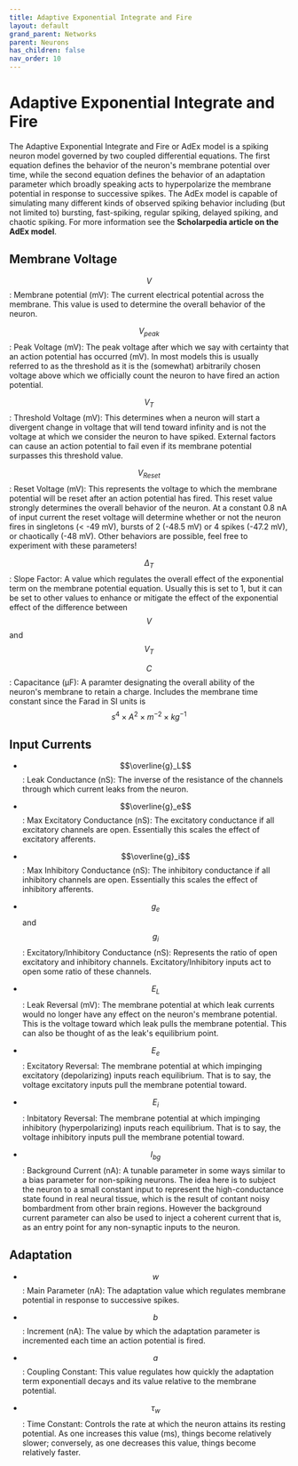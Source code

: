 ```yaml
---
title: Adaptive Exponential Integrate and Fire
layout: default
grand_parent: Networks
parent: Neurons
has_children: false
nav_order: 10
---
```


# Adaptive Exponential Integrate and Fire

The Adaptive Exponential Integrate and Fire or AdEx model is a spiking neuron model governed by two coupled differential equations. The first equation defines the behavior of the neuron's membrane potential over time, while the second equation defines the behavior of an adaptation parameter which broadly speaking acts to hyperpolarize the membrane potential in response to successive spikes. The AdEx model is capable of simulating many different kinds of observed spiking behavior including (but not limited to) bursting, fast-spiking, regular spiking, delayed spiking, and chaotic spiking. For more information see the **Scholarpedia article on the AdEx model**.

## Membrane Voltage

$$V$$: Membrane potential (mV): The current electrical potential across the membrane. This value is used to determine the overall behavior of the neuron.

$$V_{peak}$$: Peak Voltage (mV): The peak voltage after which we say with certainty that an action potential has occurred (mV). In most models this is usually referred to as the threshold as it is the (somewhat) arbitrarily chosen voltage above which we officially count the neuron to have fired an action potential.

$$V_T$$: Threshold Voltage (mV): This determines when a neuron will start a divergent change in voltage that will tend toward infinity and is not the voltage at which we consider the neuron to have spiked. External factors can cause an action potential to fail even if its membrane potential surpasses this threshold value.

$$V_{Reset}$$: Reset Voltage (mV): This represents the voltage to which the membrane potential will be reset after an action potential has fired. This reset value strongly determines the overall behavior of the neuron. At a constant 0.8 nA of input current the reset voltage will determine whether or not the neuron fires in singletons (< -49 mV), bursts of 2 (-48.5 mV) or 4 spikes (-47.2 mV), or chaotically (-48 mV). Other behaviors are possible, feel free to experiment with these parameters!

$$\Delta_T$$: Slope Factor: A value which regulates the overall effect of the exponential term on the membrane potential equation. Usually this is set to 1, but it can be set to other values to enhance or mitigate the effect of the exponential effect of the difference between $$V$$ and $$V_T$$

$$C$$: Capacitance (&mu;F): A paramter designating the overall ability of the neuron's membrane to retain a charge. Includes the membrane time constant since the Farad in SI units is $$s^4 \times A^2 \times m^{-2} \times kg^{-1}$$

## Input Currents

- $$\overline{g}_L$$: Leak Conductance (nS): The inverse of the resistance of the channels through which current leaks from the neuron.

- $$\overline{g}_e$$: Max Excitatory Conductance (nS): The excitatory conductance if all excitatory channels are open. Essentially this scales the effect of excitatory afferents.

- $$\overline{g}_i$$: Max Inhibitory Conductance (nS): The inhibitory conductance if all inhibitory channels are open. Essentially this scales the effect of inhibitory afferents.

- $$g_e$$ and $$g_i$$: Excitatory/Inhibitory Conductance (nS): Represents the ratio of open excitatory and inhibitory channels. Excitatory/Inhibitory inputs act to open some ratio of these channels.

- $$E_L$$: Leak Reversal (mV): The membrane potential at which leak currents would no longer have any effect on the neuron's membrane potential. This is the voltage toward which leak pulls the membrane potential. This can also be thought of as the leak's equilibrium point.

- $$E_e$$: Excitatory Reversal: The membrane potential at which impinging excitatory (depolarizing) inputs reach equilibrium. That is to say, the voltage excitatory inputs pull the membrane potential toward.

- $$E_i$$: Inbitatory Reversal: The membrane potential at which impinging inhibitory (hyperpolarizing) inputs reach equilibrium. That is to say, the voltage inhibitory inputs pull the membrane potential toward.

- $$I_{bg}$$: Background Current (nA): A tunable parameter in some ways similar to a bias parameter for non-spiking neurons. The idea here is to subject the neuron to a small constant input to represent the high-conductance state found in real neural tissue, which is the result of contant noisy bombardment from other brain regions. However the background current parameter can also be used to inject a coherent current that is, as an entry point for any non-synaptic inputs to the neuron.

## Adaptation

- $$w$$: Main Parameter (nA): The adaptation value which regulates membrane potential in response to successive spikes.

- $$b$$: Increment (nA): The value by which the adaptation parameter is incremented each time an action potential is fired.

- $$a$$: Coupling Constant: This value regulates how quickly the adaptation term exponentiall decays and its value relative to the membrane potential.

- $$\tau_w$$: Time Constant: Controls the rate at which the neuron attains its resting potential. As one increases this value (ms), things become relatively slower; conversely, as one decreases this value, things become relatively faster.
